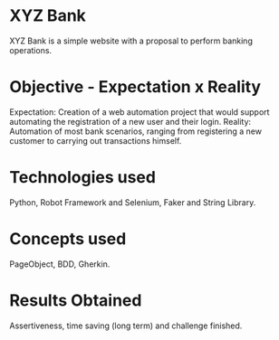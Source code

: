 # XYZ Bank
XYZ Bank is a simple website with a proposal to perform banking operations.

# Objective - Expectation x Reality
Expectation: Creation of a web automation project that would support automating the registration of a new user and their login.
Reality: Automation of most bank scenarios, ranging from registering a new customer to carrying out transactions himself.

# Technologies used
Python, Robot Framework and Selenium, Faker and String Library.

# Concepts used
PageObject, BDD, Gherkin.

# Results Obtained
Assertiveness, time saving (long term) and challenge finished.